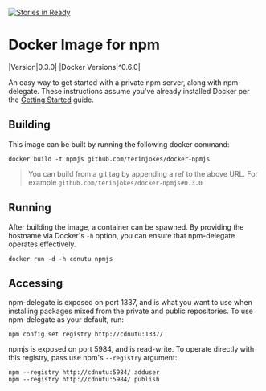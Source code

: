 [![Stories in Ready](https://badge.waffle.io/terinjokes/docker-npmjs.png?label=ready)](https://waffle.io/terinjokes/docker-npmjs)

# Docker Image for npm
|Version|0.3.0|
|Docker Versions|^0.6.0|

An easy way to get started with a private npm server, along with npm-delegate.
These instructions assume you've already installed Docker per the [Getting Started](http://www.docker.io/gettingstarted/) guide.

## Building

This image can be built by running the following docker command:

```
docker build -t npmjs github.com/terinjokes/docker-npmjs
```

> You can build from a git tag by appending a ref to the above URL.
> For example `github.com/terinjokes/docker-npmjs#0.3.0`

## Running

After building the image, a container can be spawned.
By providing the hostname via Docker's `-h` option, you can ensure that npm-delegate operates effectively.

```
docker run -d -h cdnutu npmjs
```

## Accessing
npm-delegate is exposed on port 1337, and is what you want to use when installing packages mixed from the private and public repositories.
To use npm-delegate as your default, run:

```
npm config set registry http://cdnutu:1337/
```

npmjs is exposed on port 5984, and is read-write.
To operate directly with this registry, pass use npm's `--registry` argument:

```
npm --registry http://cdnutu:5984/ adduser
npm --registry http://cdnutu:5984/ publish
```
